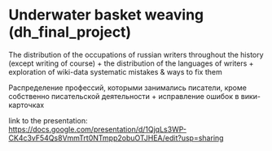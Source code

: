 # Underwater basket weaving (dh_final_project)

The distribution of the occupations of russian writers throughout the history (except writing of course) + the distribution of the languages of writers + exploration of wiki-data systematic mistakes & ways to fix them

Распределение профессий, которыми занимались писатели, кроме собственно писательской деятельности + исправление ошибок в вики-карточках

link to the presentation: https://docs.google.com/presentation/d/1QjqLs3WP-CK4c3vF54Qs8VmmTrt0NTmpp2obuOTJHEA/edit?usp=sharing
